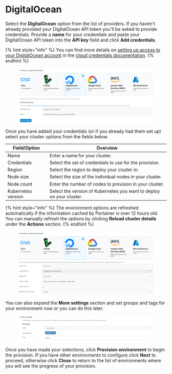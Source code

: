 # DigitalOcean

Select the **DigitalOcean** option from the list of providers. If you haven't already provided your DigitalOcean API token you'll be asked to provide credentials. Provide a **name** for your credentials and paste your DigitalOcean API token into the **API key** field and click **Add credentials**.

{% hint style="info" %}
You can find more details on [setting up access to your DigitalOcean account](../../../admin/settings/cloud/digitalocean.md) in the [cloud credentials documentation](../../../admin/settings/cloud/).
{% endhint %}

<figure><img src="../../../.gitbook/assets/2.15-kaas-creds-digitalocean.png" alt=""><figcaption></figcaption></figure>

Once you have added your credentials (or if you already had them set up) select your cluster options from the fields below.

| Field/Option       | Overview                                                             |
| ------------------ | -------------------------------------------------------------------- |
| Name               | Enter a name for your cluster.                                       |
| Credentials        | Select the set of credentials to use for the provision.              |
| Region             | Select the region to deploy your cluster in.                         |
| Node size          | Select the size of the individual nodes in your cluster.             |
| Node count         | Enter the number of nodes to provision in your cluster.              |
| Kubernetes version | Select the version of Kubernetes you want to deploy on your cluster. |

{% hint style="info" %}
The environment options are refreshed automatically if the information cached by Portainer is over 12 hours old. You can manually refresh the options by clicking **Reload cluster details** under the **Actions** section.
{% endhint %}

<figure><img src="../../../.gitbook/assets/2.15-kaas-provision-digitalocean.png" alt=""><figcaption></figcaption></figure>

You can also expand the **More settings** section and set groups and tags for your environment now or you can do this later.

<figure><img src="../../../.gitbook/assets/2.15-kaas-provision-moresettings.png" alt=""><figcaption></figcaption></figure>

Once you have made your selections, click **Provision environment** to begin the provision. If you have other environments to configure click **Next** to proceed, otherwise click **Close** to return to the list of environments where you will see the progress of your provision.
